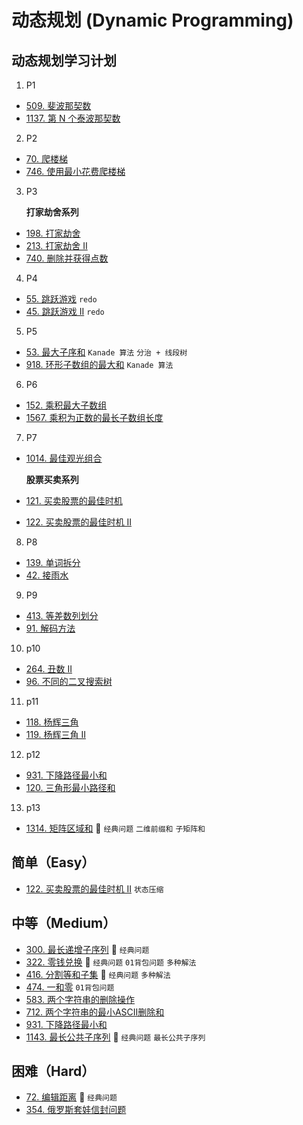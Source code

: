 # 动态规划 (Dynamic Programming)

## 动态规划学习计划

1. P1
  - [509. 斐波那契数](https://leetcode-cn.com/problems/fibonacci-number/)
  - [1137. 第 N 个泰波那契数](https://leetcode-cn.com/problems/n-th-tribonacci-number/)

2. P2
  - [70. 爬楼梯](https://leetcode-cn.com/problems/climbing-stairs/)
  - [746. 使用最小花费爬楼梯](https://leetcode-cn.com/problems/min-cost-climbing-stairs/)

3. P3

    **打家劫舍系列**
  - [198. 打家劫舍](https://leetcode-cn.com/problems/house-robber/)
  - [213. 打家劫舍 II](https://leetcode-cn.com/problems/house-robber-ii/)
  - [740. 删除并获得点数](https://leetcode-cn.com/problems/delete-and-earn/)

4. P4
  - [55. 跳跃游戏](https://leetcode-cn.com/problems/jump-game/) `redo`
  - [45. 跳跃游戏 II](https://leetcode-cn.com/problems/jump-game-ii/) `redo`

5. P5
  - [53. 最大子序和](https://leetcode-cn.com/problems/maximum-subarray/) `Kanade 算法` `分治 + 线段树`
  - [918. 环形子数组的最大和](https://leetcode-cn.com/problems/maximum-sum-circular-subarray/) `Kanade 算法`

6. P6
  - [152. 乘积最大子数组](https://leetcode-cn.com/problems/maximum-product-subarray/)
  - [1567. 乘积为正数的最长子数组长度](https://leetcode-cn.com/problems/maximum-length-of-subarray-with-positive-product/)

7. P7
  - [1014. 最佳观光组合](https://leetcode-cn.com/problems/best-sightseeing-pair/)

    **股票买卖系列**

  - [121. 买卖股票的最佳时机](https://leetcode-cn.com/problems/best-time-to-buy-and-sell-stock/)
  - [122. 买卖股票的最佳时机 II](https://leetcode-cn.com/problems/best-time-to-buy-and-sell-stock-ii/)

8. P8

  - [139. 单词拆分](https://leetcode-cn.com/problems/word-break/)
  - [42. 接雨水](https://leetcode-cn.com/problems/trapping-rain-water/)

9. P9

  - [413. 等差数列划分](https://leetcode-cn.com/problems/arithmetic-slices/)
  - [91. 解码方法](https://leetcode-cn.com/problems/decode-ways/)

10. p10

  - [264. 丑数 II](https://leetcode-cn.com/problems/ugly-number-ii/)
  - [96. 不同的二叉搜索树](https://leetcode-cn.com/problems/unique-binary-search-trees/)

11. p11

  - [118. 杨辉三角](https://leetcode-cn.com/problems/pascals-triangle/)
  - [119. 杨辉三角 II](https://leetcode-cn.com/problems/pascals-triangle-ii/)

12. p12

  - [931. 下降路径最小和](https://leetcode-cn.com/problems/minimum-falling-path-sum/)
  - [120. 三角形最小路径和](https://leetcode-cn.com/problems/triangle/)

13. p13

  - [1314. 矩阵区域和](https://leetcode-cn.com/problems/matrix-block-sum/) 🌟 `经典问题` `二维前缀和` `子矩阵和`

## 简单（Easy）

- [122. 买卖股票的最佳时机 II](https://leetcode-cn.com/problems/best-time-to-buy-and-sell-stock-ii/) `状态压缩`

## 中等（Medium）

- [300. 最长递增子序列](https://leetcode-cn.com/problems/longest-increasing-subsequence/) 🌟 `经典问题`
- [322. 零钱兑换](https://leetcode-cn.com/problems/coin-change/) 🌟 `经典问题` `01背包问题` `多种解法`
- [416. 分割等和子集](https://leetcode-cn.com/problems/partition-equal-subset-sum/) 🌟 `经典问题` `多种解法`
- [474. 一和零](https://leetcode-cn.com/problems/ones-and-zeroes/) `01背包问题`
- [583. 两个字符串的删除操作](https://leetcode-cn.com/problems/delete-operation-for-two-strings/)
- [712. 两个字符串的最小ASCII删除和](https://leetcode-cn.com/problems/minimum-ascii-delete-sum-for-two-strings/)
- [931. 下降路径最小和](https://leetcode-cn.com/problems/minimum-falling-path-sum/)
- [1143. 最长公共子序列](https://leetcode-cn.com/problems/longest-common-subsequence/) 🌟 `经典问题` `最长公共子序列`

## 困难（Hard）

- [72. 编辑距离](https://leetcode-cn.com/problems/edit-distance/) 🌟 `经典问题`
- [354. 俄罗斯套娃信封问题](https://leetcode-cn.com/problems/russian-doll-envelopes/)
